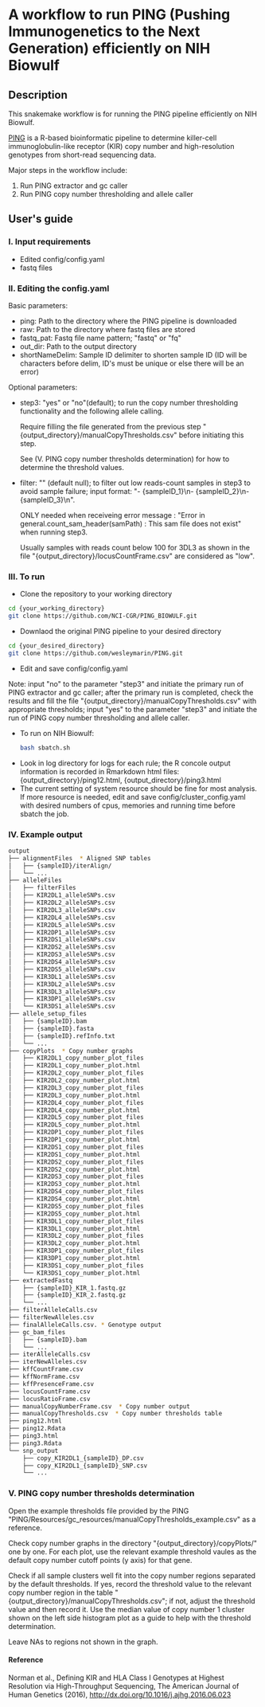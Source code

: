 # A workflow to run PING (Pushing Immunogenetics to the Next Generation) efficiently on NIH Biowulf
## Description
This snakemake workflow is for running the PING pipeline efficiently on NIH Biowulf.

[PING](https://github.com/wesleymarin/PING) is a R-based bioinformatic pipeline to determine killer-cell immunoglobulin-like receptor (KIR) copy number and high-resolution genotypes from short-read sequencing data.

Major steps in the workflow include:
1) Run PING extractor and gc caller
2) Run PING copy number thresholding and allele caller

## User's guide
### I. Input requirements
* Edited config/config.yaml
* fastq files

### II. Editing the config.yaml
Basic parameters:
* ping: Path to the directory where the PING pipeline is downloaded
* raw: Path to the directory where fastq files are stored
* fastq_pat: Fastq file name pattern; "fastq" or "fq"
* out_dir: Path to the output directory
* shortNameDelim: Sample ID delimiter to shorten sample ID (ID will be characters before delim, ID's must be unique or else there will be an error)

Optional parameters:
* step3: "yes" or "no"(default); to run the copy number thresholding functionality and the following allele calling. 
  
  Require filling the file generated from the previous step "{output_directory}/manualCopyThresholds.csv" before initiating this step. 
  
  See (V. PING copy number thresholds determination) for how to determine the threshold values.
* filter: "" (default null); to filter out low reads-count samples in step3 to avoid sample failure; input format: "- {sampleID_1}\n- {sampleID_2}\n- {sampleID_3}\n".
  
  ONLY needed when receiveing error message : "Error in general.count_sam_header(samPath) : This sam file does not exist" when running step3.
  
  Usually samples with reads count below 100 for 3DL3 as shown in the file "{output_directory}/locusCountFrame.csv" are considered as "low".
  
### III. To run
* Clone the repository to your working directory
```bash
cd {your_working_directory}
git clone https://github.com/NCI-CGR/PING_BIOWULF.git
```
* Downlaod the original PING pipeline to your desired directory
```bash
cd {your_desired_directory}
git clone https://github.com/wesleymarin/PING.git
```
* Edit and save config/config.yaml

Note: input "no" to the parameter "step3" and initiate the primary run of PING extractor and gc caller; after the primary run is completed, check the results and fill the file "{output_directory}/manualCopyThresholds.csv" with appropriate thresholds; input "yes" to the parameter "step3" and initiate the run of PING copy number thresholding and allele caller.
* To run on NIH Biowulf:
  ```bash
  bash sbatch.sh
  ```
* Look in log directory for logs for each rule; the R concole output information is recorded in Rmarkdown html files: {output_directory}/ping12.html, {output_directory}/ping3.html
* The current setting of system resource should be fine for most analysis. If more resource is needed, edit and save config/cluster_config.yaml with desired numbers of cpus, memories and running time before sbatch the job.

### IV. Example output
```bash
output
├── alignmentFiles  * Aligned SNP tables
│   ├── {sampleID}/iterAlign/
│   └── ...
├── alleleFiles
│   ├── filterFiles
│   ├── KIR2DL1_alleleSNPs.csv
│   ├── KIR2DL2_alleleSNPs.csv
│   ├── KIR2DL3_alleleSNPs.csv
│   ├── KIR2DL4_alleleSNPs.csv
│   ├── KIR2DL5_alleleSNPs.csv
│   ├── KIR2DP1_alleleSNPs.csv
│   ├── KIR2DS1_alleleSNPs.csv
│   ├── KIR2DS2_alleleSNPs.csv
│   ├── KIR2DS3_alleleSNPs.csv
│   ├── KIR2DS4_alleleSNPs.csv
│   ├── KIR2DS5_alleleSNPs.csv
│   ├── KIR3DL1_alleleSNPs.csv
│   ├── KIR3DL2_alleleSNPs.csv
│   ├── KIR3DL3_alleleSNPs.csv
│   ├── KIR3DP1_alleleSNPs.csv
│   └── KIR3DS1_alleleSNPs.csv
├── allele_setup_files
│   ├── {sampleID}.bam
│   ├── {sampleID}.fasta
│   ├── {sampleID}.refInfo.txt
│   └── ...
├── copyPlots  * Copy number graphs
│   ├── KIR2DL1_copy_number_plot_files
│   ├── KIR2DL1_copy_number_plot.html
│   ├── KIR2DL2_copy_number_plot_files
│   ├── KIR2DL2_copy_number_plot.html
│   ├── KIR2DL3_copy_number_plot_files
│   ├── KIR2DL3_copy_number_plot.html
│   ├── KIR2DL4_copy_number_plot_files
│   ├── KIR2DL4_copy_number_plot.html
│   ├── KIR2DL5_copy_number_plot_files
│   ├── KIR2DL5_copy_number_plot.html
│   ├── KIR2DP1_copy_number_plot_files
│   ├── KIR2DP1_copy_number_plot.html
│   ├── KIR2DS1_copy_number_plot_files
│   ├── KIR2DS1_copy_number_plot.html
│   ├── KIR2DS2_copy_number_plot_files
│   ├── KIR2DS2_copy_number_plot.html
│   ├── KIR2DS3_copy_number_plot_files
│   ├── KIR2DS3_copy_number_plot.html
│   ├── KIR2DS4_copy_number_plot_files
│   ├── KIR2DS4_copy_number_plot.html
│   ├── KIR2DS5_copy_number_plot_files
│   ├── KIR2DS5_copy_number_plot.html
│   ├── KIR3DL1_copy_number_plot_files
│   ├── KIR3DL1_copy_number_plot.html
│   ├── KIR3DL2_copy_number_plot_files
│   ├── KIR3DL2_copy_number_plot.html
│   ├── KIR3DP1_copy_number_plot_files
│   ├── KIR3DP1_copy_number_plot.html
│   ├── KIR3DS1_copy_number_plot_files
│   └── KIR3DS1_copy_number_plot.html
├── extractedFastq
│   ├── {sampleID}_KIR_1.fastq.gz
│   ├── {sampleID}_KIR_2.fastq.gz
│   └── ...
├── filterAlleleCalls.csv
├── filterNewAlleles.csv
├── finalAlleleCalls.csv. * Genotype output 
├── gc_bam_files
│   ├── {sampleID}.bam
│   └── ...
├── iterAlleleCalls.csv
├── iterNewAlleles.csv
├── kffCountFrame.csv
├── kffNormFrame.csv
├── kffPresenceFrame.csv
├── locusCountFrame.csv
├── locusRatioFrame.csv
├── manualCopyNumberFrame.csv  * Copy number output
├── manualCopyThresholds.csv  * Copy number thresholds table
├── ping12.html
├── ping12.Rdata
├── ping3.html
├── ping3.Rdata
└── snp_output
    ├── copy_KIR2DL1_{sampleID}_DP.csv
    ├── copy_KIR2DL1_{sampleID}_SNP.csv
    └── ...

```

### V. PING copy number thresholds determination
Open the example thresholds file provided by the PING "PING/Resources/gc_resources/manualCopyThresholds_example.csv" as a reference. 

Check copy number graphs in the directory "{output_directory}/copyPlots/" one by one. For each plot, use the relevant example threshold vaules as the default copy number cutoff points (y axis) for that gene. 

Check if all sample clusters well fit into the copy number regions separated by the default thresholds. If yes, record the threshold value to the relevant copy number region in the table "{output_directory}/manualCopyThresholds.csv"; if not, adjust the threshold value and then record it. Use the median value of copy number 1 cluster shown on the left side histogram plot as a guide to help with the threshold determination. 

Leave NAs to regions not shown in the graph.

#### Reference
Norman et al., Defining KIR and HLA Class I Genotypes at Highest Resolution via High-Throughput Sequencing, The American Journal of Human Genetics (2016), http://dx.doi.org/10.1016/j.ajhg.2016.06.023
